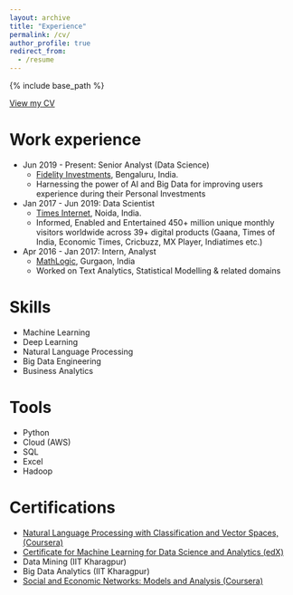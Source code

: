 ```yaml
---
layout: archive
title: "Experience"
permalink: /cv/
author_profile: true
redirect_from:
  - /resume
---
```


{% include base_path %}

[View my CV](https://drive.google.com/file/d/0B6CbflkRsenBQkstaVI0UkZ3MFU/view)

Work experience
======
* Jun 2019 - Present: Senior Analyst (Data Science)
  * [Fidelity Investments](https://www.fidelity.com/), Bengaluru, India. 
  * Harnessing the power of AI and Big Data for improving users experience during their Personal Investments
* Jan 2017 - Jun 2019: Data Scientist
  * [Times Internet](https://timesinternet.in/), Noida, India.
  * Informed, Enabled and Entertained 450+ million unique monthly visitors worldwide across 39+ digital products (Gaana, Times of India, Economic Times, Cricbuzz, MX Player, Indiatimes etc.)
* Apr 2016 - Jan 2017: Intern, Analyst
  * [MathLogic](http://fnmathlogic.com/), Gurgaon, India
  * Worked on Text Analytics, Statistical Modelling & related domains

  
Skills
======
* Machine Learning
* Deep Learning
* Natural Language Processing
* Big Data Engineering
* Business Analytics

Tools
======
* Python
* Cloud (AWS)
* SQL
* Excel
* Hadoop

Certifications
======
* [Natural Language Processing with Classification and Vector Spaces, (Coursera)](https://coursera.org/share/832fb751524733c2c720193501866465)
* [Certificate for Machine Learning for Data Science and Analytics (edX)](https://courses.edx.org/certificates/21624bef8e1649b7a471faabca2a17ee)
* Data Mining (IIT Kharagpur)
* Big Data Analytics (IIT Kharagpur)
* [Social and Economic Networks: Models and Analysis (Coursera)](https://www.coursera.org/api/legacyCertificates.v1/spark/statementOfAccomplishment/971615~6114289/pdf)
